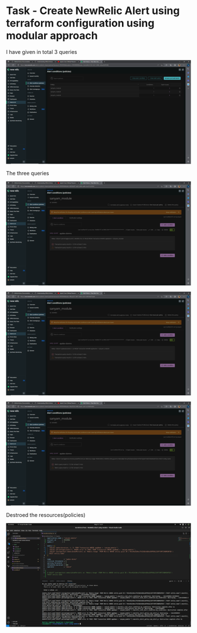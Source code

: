 # Task - Create NewRelic Alert using terraform configuration using modular approach

I have given in total 3 queries

![3 queries](./3_queries.png)

The three queries

![1st queries](./1st_query.png)

![2nd queries](./2nd_query.png)

![3rd queries](./3rd_query.png)

Destroed the resources(policies)

![destoried](./destroy.png)
